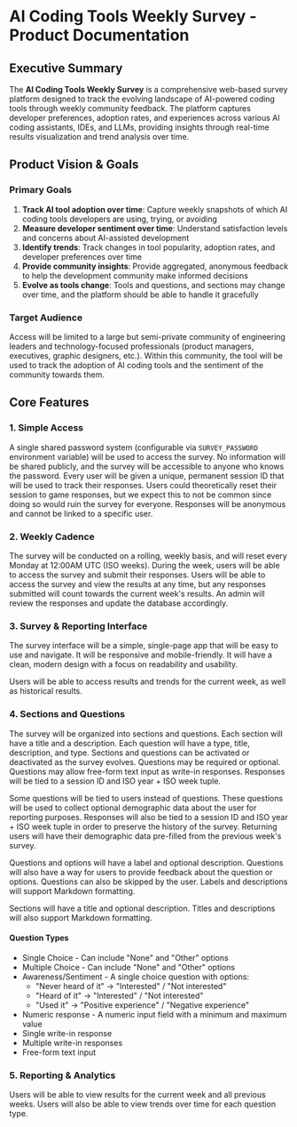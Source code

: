 # AI Coding Tools Weekly Survey - Product Documentation

## Executive Summary

The **AI Coding Tools Weekly Survey** is a comprehensive web-based survey platform designed to track the evolving landscape of AI-powered coding tools through weekly community feedback. The platform captures developer preferences, adoption rates, and experiences across various AI coding assistants, IDEs, and LLMs, providing insights through real-time results visualization and trend analysis over time.

## Product Vision & Goals

### Primary Goals

1. **Track AI tool adoption over time**: Capture weekly snapshots of which AI coding tools developers are using, trying, or avoiding
2. **Measure developer sentiment over time**: Understand satisfaction levels and concerns about AI-assisted development
3. **Identify trends**: Track changes in tool popularity, adoption rates, and developer preferences over time
4. **Provide community insights**: Provide aggregated, anonymous feedback to help the development community make informed decisions
5. **Evolve as tools change**: Tools and questions, and sections may change over time, and the platform should be able to handle it gracefully

### Target Audience

Access will be limited to a large but semi-private community of engineering leaders and technology-focused professionals (product managers, executives, graphic designers, etc.). Within this community, the tool will be used to track the adoption of AI coding tools and the sentiment of the community towards them.

## Core Features

### 1. Simple Access

A single shared password system (configurable via `SURVEY_PASSWORD` environment variable) will be used to access the survey. No information will be shared publicly, and the survey will be accessible to anyone who knows the password. Every user will be given a unique, permanent session ID that will be used to track their responses. Users could theoretically reset their session to game responses, but we expect this to not be common since doing so would ruin the survey for everyone. Responses will be anonymous and cannot be linked to a specific user.

### 2. Weekly Cadence

The survey will be conducted on a rolling, weekly basis, and will reset every Monday at 12:00AM UTC (ISO weeks). During the week, users will be able to access the survey and submit their responses. Users will be able to access the survey and view the results at any time, but any responses submitted will count towards the current week's results. An admin will review the responses and update the database accordingly.

### 3. Survey & Reporting Interface

The survey interface will be a simple, single-page app that will be easy to use and navigate. It will be responsive and mobile-friendly. It will have a clean, modern design with a focus on readability and usability.

Users will be able to access results and trends for the current week, as well as historical results.

### 4. Sections and Questions

The survey will be organized into sections and questions. Each section will have a title and a description. Each question will have a type, title, description, and type. Sections and questions can be activated or deactivated as the survey evolves. Questions may be required or optional. Questions may allow free-form text input as write-in responses. Responses will be tied to a session ID and ISO year + ISO week tuple.

Some questions will be tied to users instead of questions. These questions will be used to collect optional demographic data about the user for reporting purposes. Responses will also be tied to a session ID and ISO year + ISO week tuple in order to preserve the history of the survey. Returning users will have their demographic data pre-filled from the previous week's survey.

Questions and options will have a label and optional description. Questions will also have a way for users to provide feedback about the question or options. Questions can also be skipped by the user. Labels and descriptions will support Markdown formatting.

Sections will have a title and optional description. Titles and descriptions will also support Markdown formatting.

#### Question Types

- Single Choice - Can include "None" and "Other" options
- Multiple Choice - Can include "None" and "Other" options
- Awareness/Sentiment - A single choice question with options:
  - "Never heard of it" -> "Interested" / "Not interested"
  - "Heard of it" -> "Interested" / "Not interested"
  - "Used it" -> "Positive experience" / "Negative experience"
- Numeric response - A numeric input field with a minimum and maximum value
- Single write-in response
- Multiple write-in responses
- Free-form text input

### 5. Reporting & Analytics

Users will be able to view results for the current week and all previous weeks. Users will also be able to view trends over time for each question type.

